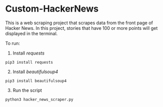 # Custom-HackerNews
This is a web scraping project that scrapes data from the front page of Hacker News. In this project, stories that have 100 or more points will get displayed in the terminal.

To run:
1. Install *requests*
```
pip3 install requests
```
2. Install *beautifulsoup4*
```
pip3 install beautifulsoup4
```
3. Run the script
```
python3 hacker_news_scraper.py
```